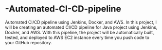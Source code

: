 # -Automated-CI-CD-pipeline
Automated CI/CD pipeline using Jenkins, Docker, and AWS. In this project, I will be creating an automated CI/CD pipeline for Java project using Jenkins, Docker, and AWS. With this pipeline, the project will be automatically built, tested, and deployed to AWS EC2 instance every time you push code to your GitHub repository. 
